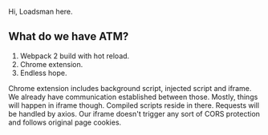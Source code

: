 Hi, Loadsman here.

## What do we have ATM?

1. Webpack 2 build with hot reload.
2. Chrome extension.
3. Endless hope.
  
Chrome extension includes background script, injected script and iframe. We already have communication established between those. Mostly, things will happen in iframe though. Compiled scripts reside in there. Requests will be handled by axios. Our iframe doesn't trigger any sort of CORS protection and follows original page cookies.
  
